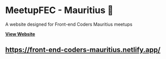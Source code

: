 # MeetupFEC - Mauritius 📝

A website designed for Front-end Coders Mauritius meetups

**[View Website](https://front-end-coders-mauritius.netlify.app/)**
## https://front-end-coders-mauritius.netlify.app/
